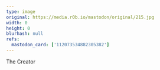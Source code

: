```yaml
---
type: image
original: https://media.r0b.io/mastodon/original/215.jpg
width: 0
height: 0
blurhash: null
refs:
  mastodon_card: ['112073534882305382']
---
```


The Creator
